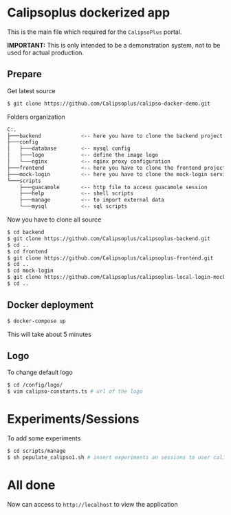 # Calipsoplus dockerized app

This is the main file which required for the ```CalipsoPlus``` portal.

**IMPORTANT:** This is only intended to be a demonstration system, not to be used for actual production.

## Prepare
Get latest source
```bash
$ git clone https://github.com/Calipsoplus/calipso-docker-demo.git
```
Folders organization
```bash
C:.               
├───backend             <-- here you have to clone the backend project       
├───config        
│   ├───database        <-- mysql config
│   ├───logo            <-- define the image logo
│   └───nginx           <-- nginx proxy configuration
├───frontend            <-- here you have to clone the frontend project       
├───mock-login          <-- here you have to clone the mock-login service
└───scripts       
    ├───guacamole       <-- http file to access guacamole session
    ├───help            <-- shell scripts
    ├───manage          <-- to import external data
    └───mysql           <-- sql scripts
```
Now you have to clone all source
```bash
$ cd backend
$ git clone https://github.com/Calipsoplus/calipsoplus-backend.git
$ cd ..
$ cd frontend
$ git clone https://github.com/Calipsoplus/calipsoplus-frontend.git
$ cd ..
$ cd mock-login
$ git clone https://github.com/Calipsoplus/calipsoplus-local-login-mock.git
$ cd ..
```
## Docker deployment
```bash
$ docker-compose up
```
This will take about 5 minutes

## Logo
To change default logo
```bash
$ cd /config/logo/
$ vim calipso-constants.ts # url of the logo
```

# Experiments/Sessions
To add some experiments 
```bash
$ cd scripts/manage
$ sh populate_calipso1.sh # insert experiments an sessions to user calipso1
```

# All done
Now can access to ```http://localhost``` to view the application


